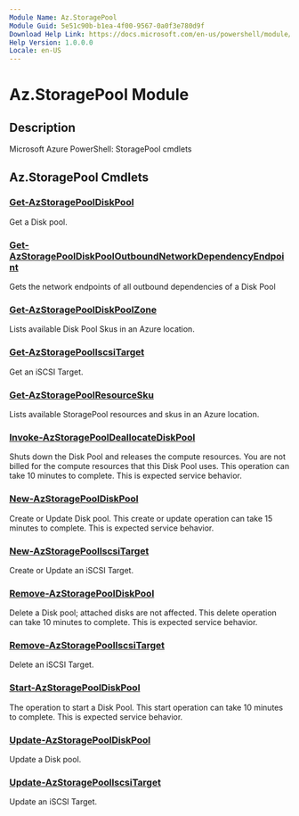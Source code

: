 ```yaml
---
Module Name: Az.StoragePool
Module Guid: 5e51c90b-b1ea-4f00-9567-0a0f3e780d9f
Download Help Link: https://docs.microsoft.com/en-us/powershell/module/az.storagepool
Help Version: 1.0.0.0
Locale: en-US
---
```


# Az.StoragePool Module
## Description
Microsoft Azure PowerShell: StoragePool cmdlets

## Az.StoragePool Cmdlets
### [Get-AzStoragePoolDiskPool](Get-AzStoragePoolDiskPool.md)
Get a Disk pool.

### [Get-AzStoragePoolDiskPoolOutboundNetworkDependencyEndpoint](Get-AzStoragePoolDiskPoolOutboundNetworkDependencyEndpoint.md)
Gets the network endpoints of all outbound dependencies of a Disk Pool

### [Get-AzStoragePoolDiskPoolZone](Get-AzStoragePoolDiskPoolZone.md)
Lists available Disk Pool Skus in an Azure location.

### [Get-AzStoragePoolIscsiTarget](Get-AzStoragePoolIscsiTarget.md)
Get an iSCSI Target.

### [Get-AzStoragePoolResourceSku](Get-AzStoragePoolResourceSku.md)
Lists available StoragePool resources and skus in an Azure location.

### [Invoke-AzStoragePoolDeallocateDiskPool](Invoke-AzStoragePoolDeallocateDiskPool.md)
Shuts down the Disk Pool and releases the compute resources.
You are not billed for the compute resources that this Disk Pool uses.
This operation can take 10 minutes to complete.
This is expected service behavior.

### [New-AzStoragePoolDiskPool](New-AzStoragePoolDiskPool.md)
Create or Update Disk pool.
This create or update operation can take 15 minutes to complete.
This is expected service behavior.

### [New-AzStoragePoolIscsiTarget](New-AzStoragePoolIscsiTarget.md)
Create or Update an iSCSI Target.

### [Remove-AzStoragePoolDiskPool](Remove-AzStoragePoolDiskPool.md)
Delete a Disk pool; attached disks are not affected.
This delete operation can take 10 minutes to complete.
This is expected service behavior.

### [Remove-AzStoragePoolIscsiTarget](Remove-AzStoragePoolIscsiTarget.md)
Delete an iSCSI Target.

### [Start-AzStoragePoolDiskPool](Start-AzStoragePoolDiskPool.md)
The operation to start a Disk Pool.
This start operation can take 10 minutes to complete.
This is expected service behavior.

### [Update-AzStoragePoolDiskPool](Update-AzStoragePoolDiskPool.md)
Update a Disk pool.

### [Update-AzStoragePoolIscsiTarget](Update-AzStoragePoolIscsiTarget.md)
Update an iSCSI Target.

